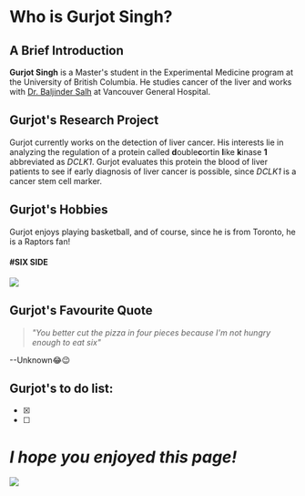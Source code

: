 # Who is Gurjot Singh?
## A Brief Introduction
**Gurjot Singh** is a Master's student in the Experimental Medicine program at the University of British Columbia. He studies cancer of the liver and works with [Dr. Baljinder Salh](https://www.vchri.ca/researchers/baljinder-salh) at Vancouver General Hospital.

## Gurjot's Research Project
Gurjot currently works on the detection of liver cancer. His interests lie in analyzing the regulation of a protein called **d**ouble**c**ortin **l**ike **k**inase **1** abbreviated as *DCLK1*. Gurjot evaluates this protein the blood of liver patients to see if early diagnosis of liver cancer is possible, since *DCLK1* is a cancer stem cell marker.

## Gurjot's Hobbies
Gurjot enjoys playing basketball, and of course, since he is from Toronto, he is a Raptors fan!
#### #SIX SIDE

![](https://media.giphy.com/media/l0K46BDNuBnGJryiA/giphy.gif)

## Gurjot's Favourite Quote

> *"You better cut the pizza in four pieces because
> I'm not hungry enough to eat six"*

--Unknown:joy::wink:

## Gurjot's to do list:
- [x]
- [ ] 

# *I hope you enjoyed this page!*

![](https://media.giphy.com/media/61XU8x3pyldxTcjye8/giphy.gif)

